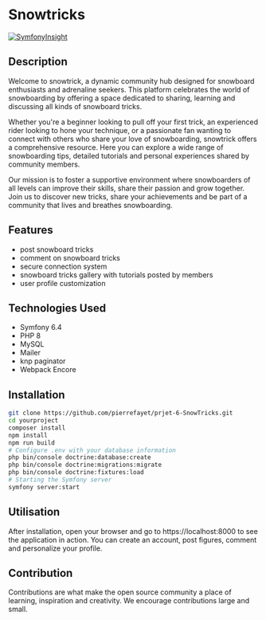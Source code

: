 # Snowtricks

[![SymfonyInsight](https://insight.symfony.com/projects/4577fbbe-df46-499a-9125-fcada928dba1/big.svg)](https://insight.symfony.com/projects/4577fbbe-df46-499a-9125-fcada928dba1)

## Description

Welcome to snowtrick, a dynamic community hub designed for snowboard enthusiasts and adrenaline seekers. This platform
celebrates the world of snowboarding by offering a space dedicated to sharing, learning and discussing all kinds of
snowboard tricks.

Whether you're a beginner looking to pull off your first trick, an experienced rider looking to hone your technique, or
a passionate fan wanting to connect with others who share your love of snowboarding, snowtrick offers a comprehensive
resource. Here you can explore a wide range of snowboarding tips, detailed tutorials and personal experiences shared by
community members.

Our mission is to foster a supportive environment where snowboarders of all levels can improve their skills, share their
passion and grow together. Join us to discover new tricks, share your achievements and be part of a community that lives
and breathes snowboarding.

## Features

- post snowboard tricks
- comment on snowboard tricks
- secure connection system
- snowboard tricks gallery with tutorials posted by members
- user profile customization

## Technologies Used

- Symfony 6.4
- PHP 8
- MySQL
- Mailer
- knp paginator
- Webpack Encore

## Installation

```bash
git clone https://github.com/pierrefayet/prjet-6-SnowTricks.git
cd yourproject
composer install
npm install
npm run build
# Configure .env with your database information
php bin/console doctrine:database:create
php bin/console doctrine:migrations:migrate
php bin/console doctrine:fixtures:load
# Starting the Symfony server
symfony server:start
```

## Utilisation

After installation, open your browser and go to https://localhost:8000 to see the application in action. You can create
an account, post figures, comment and personalize your profile.

## Contribution

Contributions are what make the open source community a place of learning, inspiration and creativity. We encourage
contributions large and small.
